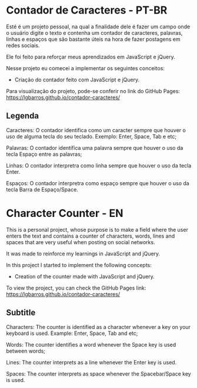 # Contador de Caracteres - PT-BR

Esté é um projeto pessoal, na qual a finalidade dele é fazer um campo onde o usuário digite o texto e contenha um contador de caracteres, palavras, linhas e espaços que são bastante úteis na hora de fazer postagens em redes sociais.

Ele foi feito para reforçar meus aprendizados em JavaScript e jQuery.

Nesse projeto eu comecei a implementar os seguintes conceitos:
- Criação do contador feito com JavaScript e jQuery.

Para visualização do projeto, pode-se conferir no link do GitHub Pages: https://lgbarros.github.io/contador-caracteres/

## Legenda

Caracteres: O contador identifica como um caracter sempre que houver o uso de alguma tecla do seu teclado. Exemplo: Enter, Space, Tab e etc;

Palavras: O contador identifica uma palavra sempre que houver o uso da tecla Espaço entre as palavras;

Linhas: O contador interpretra como linha sempre que houver o uso da tecla Enter.

Espaços: O contador interpretra como espaço sempre que houver o uso da tecla Barra de Espaço/Space.

#
# Character Counter - EN

This is a personal project, whose purpose is to make a field where the user enters the text and contains a counter of characters, words, lines and spaces that are very useful when posting on social networks.

It was made to reinforce my learnings in JavaScript and jQuery.

In this project I started to implement the following concepts:
- Creation of the counter made with JavaScript and jQuery.

To view the project, you can check the GitHub Pages link: https://lgbarros.github.io/contador-caracteres/

## Subtitle

Characters: The counter is identified as a character whenever a key on your keyboard is used. Example: Enter, Space, Tab and etc;

Words: The counter identifies a word whenever the Space key is used between words;

Lines: The counter interprets as a line whenever the Enter key is used.

Spaces: The counter interprets as space whenever the Spacebar/Space key is used.
